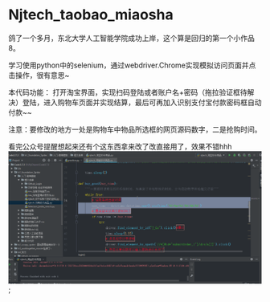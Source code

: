 # Njtech_taobao_miaosha

鸽了一个多月，东北大学人工智能学院成功上岸，这个算是回归的第一个小作品8。

学习使用python中的selenium，通过webdriver.Chrome实现模拟访问页面并点击操作，很有意思~

本代码功能：
  打开淘宝界面，实现扫码登陆或者账户名+密码（拖拉验证框待解决）登陆，进入购物车页面并实现结算，最后可再加入识别支付宝付款密码框自动付款~~

注意：要修改的地方一处是购物车中物品所选框的网页源码数字，二是抢购时间。

看完公众号提醒想起来还有个这东西拿来改了改直接用了，效果不错hhh
![演示](show.gif);
